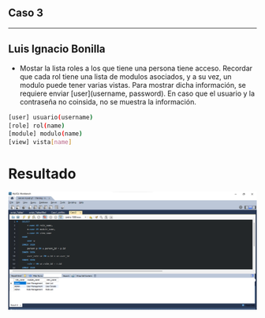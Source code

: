 ## Caso 3
---
**Luis Ignacio Bonilla**
--
- Mostar la lista roles a los que tiene una persona tiene acceso. Recordar que cada rol tiene una lista de modulos asociados, y a su vez, un modulo puede tener varias vistas.  Para mostrar dicha información, se requiere enviar [user](username, password). En caso que el usuario y la contraseña no coinsida, no se muestra la información.

```bash
[user] usuario(username)
[role] rol(name)
[module] modulo(name)
[view] vista[name]
```
# Resultado
![Caso 3](image-1.png)
